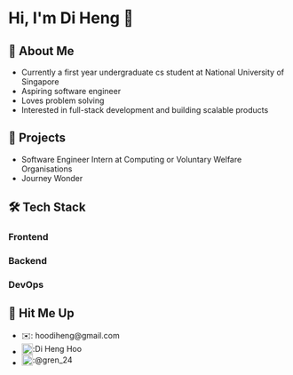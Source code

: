 # Hi, I'm Di Heng 👋
## 🐸 About Me
- Currently a first year undergraduate cs student at National University of Singapore
- Aspiring software engineer
- Loves problem solving
- Interested in full-stack development and building scalable products

## 📑 Projects
- Software Engineer Intern at Computing or Voluntary Welfare Organisations
- Journey Wonder

## 🛠️ Tech Stack
### Frontend
### Backend
### DevOps

## 🤙 Hit Me Up
- <div style="display: flex; align-items: center;">
      ✉️: hoodiheng@gmail.com
  </div>
- <div style="display: flex; align-items: center;">
      <img src="https://upload.wikimedia.org/wikipedia/commons/thumb/c/ca/LinkedIn_logo_initials.png/600px-LinkedIn_logo_initials.png?20140125013055" width="20" height="20" style="pointer-events:none">: 
    <a href="https://www.linkedin.com/in/di-heng-hoo-a657361a3/" target="_blank" style="text-decoration: none">Di Heng Hoo</a>
  </div>
- <div style="display: flex; align-items: center;">
      <img src="https://upload.wikimedia.org/wikipedia/commons/thumb/8/82/Telegram_logo.svg/2048px-Telegram_logo.svg.png" width="20" height="20" style="pointer-events:none">: 
    <a href="https://t.me/gren_24" target="_blank" style="text-decoration: none">@gren_24</a>
  </div>

<!--
**grenn24/grenn24** is a ✨ _special_ ✨ repository because its `README.md` (this file) appears on your GitHub profile.

Here are some ideas to get you started:

- 🔭 I’m currently working on ...
- 🌱 I’m currently learning ...
- 👯 I’m looking to collaborate on ...
- 🤔 I’m looking for help with ...
- 💬 Ask me about ...
- 📫 How to reach me: ...
- 😄 Pronouns: ...
- ⚡ Fun fact: ...
-->
